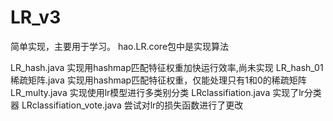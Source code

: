 # LR_v3
简单实现，主要用于学习。
hao.LR.core包中是实现算法

LR_hash.java 实现用hashmap匹配特征权重加快运行效率,尚未实现
LR_hash_01稀疏矩阵.java 实现用hashmap匹配特征权重，仅能处理只有1和0的稀疏矩阵
LR_multy.java 实现使用lr模型进行多类别分类
LRclassifiation.java 实现了lr分类器
LRclassifiation_vote.java 尝试对lr的损失函数进行了更改




